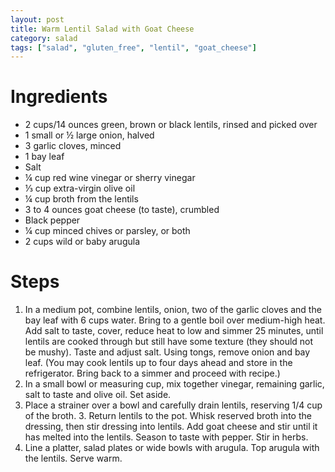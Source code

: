 ```yaml
---
layout: post
title: Warm Lentil Salad with Goat Cheese
category: salad
tags: ["salad", "gluten_free", "lentil", "goat_cheese"]
---
```


# Ingredients

* 2	cups/14 ounces green, brown or black lentils, rinsed and picked over
* 1	small or ½ large onion, halved
* 3	garlic cloves, minced
* 1	bay leaf
* Salt
* ¼	cup red wine vinegar or sherry vinegar
* ⅓	cup extra-virgin olive oil
* ¼	cup broth from the lentils
* 3 to 4	ounces goat cheese (to taste), crumbled
* Black pepper
* ¼	cup minced chives or parsley, or both
* 2	cups wild or baby arugula

# Steps

1.  In a medium pot, combine lentils, onion, two of the garlic cloves and the bay leaf with 6 cups water. Bring to a gentle boil over medium-high heat. Add salt to taste, cover, reduce heat to low and simmer 25 minutes, until lentils are cooked through but still have some texture (they should not be mushy). Taste and adjust salt. Using tongs, remove onion and bay leaf. (You may cook lentils up to four days ahead and store in the refrigerator. Bring back to a simmer and proceed with recipe.)
2.  In a small bowl or measuring cup, mix together vinegar, remaining garlic, salt to taste and olive oil. Set aside.
3. Place a strainer over a bowl and carefully drain lentils, reserving 1/4 cup of the broth. 3.  Return lentils to the pot. Whisk reserved broth into the dressing, then stir dressing into lentils. Add goat cheese and stir until it has melted into the lentils. Season to taste with pepper. Stir in herbs.
4.  Line a platter, salad plates or wide bowls with arugula. Top arugula with the lentils. Serve warm.
